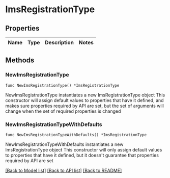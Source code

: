 # ImsRegistrationType

## Properties

Name | Type | Description | Notes
------------ | ------------- | ------------- | -------------

## Methods

### NewImsRegistrationType

`func NewImsRegistrationType() *ImsRegistrationType`

NewImsRegistrationType instantiates a new ImsRegistrationType object
This constructor will assign default values to properties that have it defined,
and makes sure properties required by API are set, but the set of arguments
will change when the set of required properties is changed

### NewImsRegistrationTypeWithDefaults

`func NewImsRegistrationTypeWithDefaults() *ImsRegistrationType`

NewImsRegistrationTypeWithDefaults instantiates a new ImsRegistrationType object
This constructor will only assign default values to properties that have it defined,
but it doesn't guarantee that properties required by API are set


[[Back to Model list]](../README.md#documentation-for-models) [[Back to API list]](../README.md#documentation-for-api-endpoints) [[Back to README]](../README.md)


